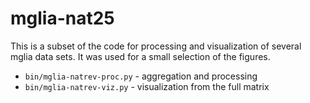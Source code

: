 # mglia-nat25

This is a subset of the code for processing and visualization of several mglia
data sets. It was used for a small selection of the figures.

* `bin/mglia-natrev-proc.py` - aggregation and processing
* `bin/mglia-natrev-viz.py` - visualization from the full matrix


